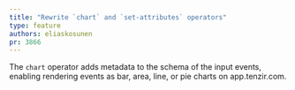 ```yaml
---
title: "Rewrite `chart` and `set-attributes` operators"
type: feature
authors: eliaskosunen
pr: 3866
---
```


The `chart` operator adds metadata to the schema of the input events,
enabling rendering events as bar, area, line, or pie charts on app.tenzir.com.
